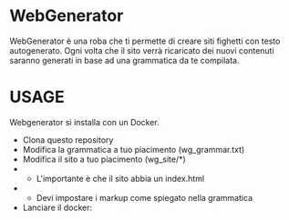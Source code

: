 # WebGenerator

WebGenerator è una roba che ti permette di creare siti fighetti con testo autogenerato.
Ogni volta che il sito verrà ricaricato dei nuovi contenuti saranno generati in base
ad una grammatica da te compilata.

USAGE
=====
Webgenerator si installa con un Docker.

* Clona questo repository
* Modifica la grammatica a tuo piacimento (wg_grammar.txt)
* Modifica il sito a tuo piacimento (wg_site/*)
* * L'importante è che il sito abbia un index.html
* * Devi impostare i markup come spiegato nella grammatica
* Lanciare il docker:




